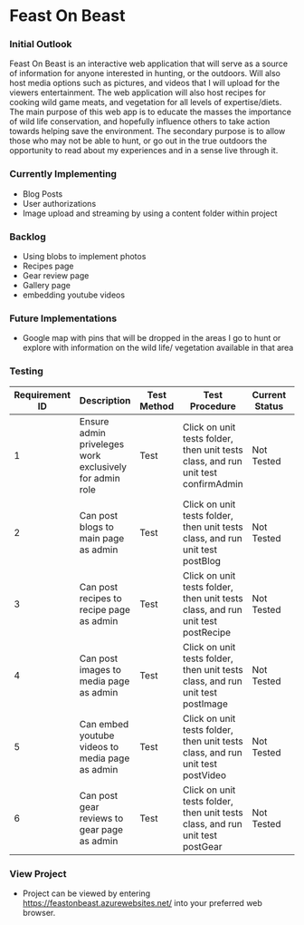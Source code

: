 # Feast On Beast

<h3>Initial Outlook</h3>

Feast On Beast is an interactive web application that will serve as a source of information for anyone interested in hunting, or the outdoors. Will also host media options such as pictures, and videos that I will upload for the viewers entertainment.  The web application will also host recipes for cooking wild game meats, and vegetation for all levels of expertise/diets. The main purpose of this web app is to educate the masses the importance of wild life conservation, and hopefully influence others to take action towards helping save the environment. The secondary purpose is to allow those who may not be able to hunt, or go out in the true outdoors the opportunity to read about my experiences and in a sense live through it.

<h3>Currently Implementing</h3>

- Blog Posts
- User authorizations
- Image upload and streaming by using a content folder within project

<h3>Backlog</h3>

- Using blobs to implement photos
- Recipes page
- Gear review page
- Gallery page
- embedding youtube videos

<h3>Future Implementations</h3>

- Google map with pins that will be dropped in the areas I go to hunt or explore with information on the wild life/ vegetation available in that area

<h3>Testing</h3>

| Requirement ID | Description | Test Method | Test Procedure | Current Status | TimeStamp |
| --- | --- | --- | --- | --- | --- |
| 1 | Ensure admin priveleges work exclusively for admin role | Test | Click on unit tests folder, then unit tests class, and run unit test confirmAdmin | Not Tested | N/A | 
| 2 | Can post blogs to main page as admin | Test | Click on unit tests folder, then unit tests class, and run unit test postBlog | Not Tested | N/A |
| 3 | Can post recipes to recipe page as admin | Test | Click on unit tests folder, then unit tests class, and run unit test postRecipe | Not Tested | N/A |
| 4 | Can post images to media page as admin | Test | Click on unit tests folder, then unit tests class, and run unit test postImage | Not Tested | N/A |
| 5 | Can embed youtube videos to media page as admin | Test | Click on unit tests folder, then unit tests class, and run unit test postVideo | Not Tested | N/A |
| 6 | Can post gear reviews to gear page as admin | Test | Click on unit tests folder, then unit tests class, and run unit test postGear | Not Tested | N/A |

<h3>View Project</h3>

- Project can be viewed by entering https://feastonbeast.azurewebsites.net/ into your preferred web browser. 
